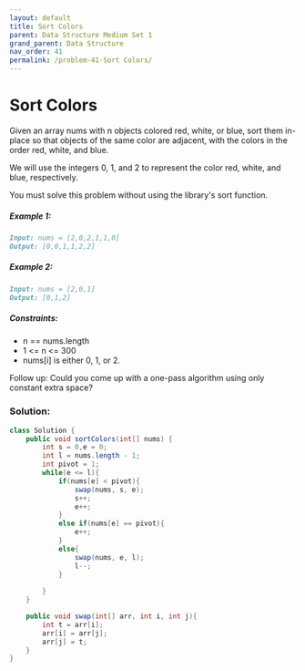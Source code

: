 ```yaml
---
layout: default
title: Sort Colors
parent: Data Structure Medium Set 1
grand_parent: Data Structure
nav_order: 41
permalink: /problem-41-Sort Colors/
---
```

# Sort Colors
Given an array nums with n objects colored red, white, or blue, sort them in-place so that objects of the same color are adjacent, with the colors in the order red, white, and blue.

We will use the integers 0, 1, and 2 to represent the color red, white, and blue, respectively.

You must solve this problem without using the library's sort function.

##### Example 1:
```markdown
Input: nums = [2,0,2,1,1,0]
Output: [0,0,1,1,2,2]
```
##### Example 2:
```markdown
Input: nums = [2,0,1]
Output: [0,1,2]
```
##### Constraints:
* n == nums.length
* 1 <= n <= 300
* nums[i] is either 0, 1, or 2.

Follow up: Could you come up with a one-pass algorithm using only constant extra space?

### Solution:
```java
class Solution {
    public void sortColors(int[] nums) {
        int s = 0,e = 0; 
        int l = nums.length - 1; 
        int pivot = 1;
        while(e <= l){
            if(nums[e] < pivot){
                swap(nums, s, e);
                s++;
                e++;
            }
            else if(nums[e] == pivot){
                e++;
            }
            else{
                swap(nums, e, l);
                l--;
            }
        
        }
    }

    public void swap(int[] arr, int i, int j){
        int t = arr[i];
        arr[i] = arr[j];
        arr[j] = t;
    }
}
```